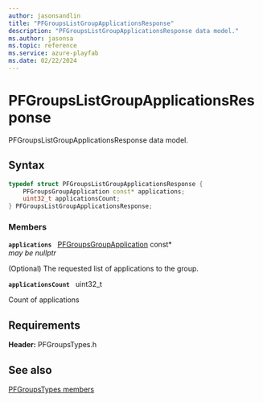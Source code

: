 ```yaml
---
author: jasonsandlin
title: "PFGroupsListGroupApplicationsResponse"
description: "PFGroupsListGroupApplicationsResponse data model."
ms.author: jasonsa
ms.topic: reference
ms.service: azure-playfab
ms.date: 02/22/2024
---
```


# PFGroupsListGroupApplicationsResponse  

PFGroupsListGroupApplicationsResponse data model.  

## Syntax  
  
```cpp
typedef struct PFGroupsListGroupApplicationsResponse {  
    PFGroupsGroupApplication const* applications;  
    uint32_t applicationsCount;  
} PFGroupsListGroupApplicationsResponse;  
```
  
### Members  
  
**`applications`** &nbsp; [PFGroupsGroupApplication](pfgroupsgroupapplication.md) const*  
*may be nullptr*  
  
(Optional) The requested list of applications to the group.
  
**`applicationsCount`** &nbsp; uint32_t  
  
Count of applications
  
  
## Requirements  
  
**Header:** PFGroupsTypes.h
  
## See also  
[PFGroupsTypes members](../pfgroupstypes_members.md)  

  
  
